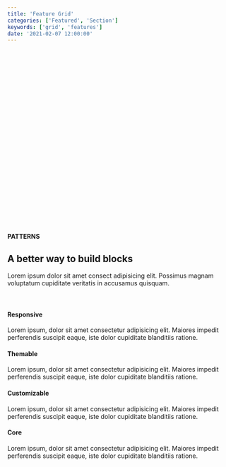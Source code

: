 ```yaml
---
title: 'Feature Grid'
categories: ['Featured', 'Section']
keywords: ['grid', 'features']
date: '2021-02-07 12:00:00'
---
```


<!-- wp:group {"align":"wide","style":{"spacing":{"padding":{"top":"10vh","bottom":"10vh"}}}} -->
<div class="wp-block-group alignwide" style="padding-top:10vh;padding-bottom:10vh"><div class="wp-block-group__inner-container"><!-- wp:paragraph {"align":"center","fontSize":"extra-small"} -->
<p class="has-text-align-center has-extra-small-font-size o-40 mb3"><strong>PATTERNS</strong></p>
<!-- /wp:paragraph -->

<!-- wp:heading {"textAlign":"center","fontSize":"extra-large"} -->
<h2 class="has-text-align-center has-extra-large-font-size mt0"><strong>A better way to build blocks</strong></h2>
<!-- /wp:heading -->

<!-- wp:paragraph {"align":"center","fontSize":"small"} -->
<p class="has-text-align-center has-small-font-size o-70 my0">Lorem ipsum dolor sit amet consect adipisicing elit. Possimus magnam voluptatum cupiditate veritatis in accusamus quisquam.</p>
<!-- /wp:paragraph -->

<!-- wp:spacer {"height":20} -->
<div style="height:20px" aria-hidden="true" class="wp-block-spacer"></div>
<!-- /wp:spacer -->

<!-- wp:columns {"align":"wide"} -->
<div class="wp-block-columns alignwide">

<!-- wp:column -->
<div class="wp-block-column"><!-- wp:heading {"level":4} -->
<h4 class="mb3">Responsive</h4>
<!-- /wp:heading -->

<!-- wp:paragraph {"fontSize":"small"} -->
<p class="has-small-font-size o-70 mt0 mb3">Lorem ipsum, dolor sit amet consectetur adipisicing elit. Maiores impedit perferendis suscipit eaque, iste dolor cupiditate blanditiis ratione.</p>
<!-- /wp:paragraph --></div>
<!-- /wp:column -->

<!-- wp:column -->
<div class="wp-block-column"><!-- wp:heading {"level":4} -->
<h4 class="mb3">Themable</h4>
<!-- /wp:heading -->

<!-- wp:paragraph {"fontSize":"small"} -->
<p class="has-small-font-size o-70 mt0 mb3">Lorem ipsum, dolor sit amet consectetur adipisicing elit. Maiores impedit perferendis suscipit eaque, iste dolor cupiditate blanditiis ratione.</p>
<!-- /wp:paragraph --></div>
<!-- /wp:column -->

<!-- wp:column -->
<div class="wp-block-column"><!-- wp:heading {"level":4} -->
<h4 class="mb3">Customizable</h4>
<!-- /wp:heading -->

<!-- wp:paragraph {"fontSize":"small"} -->
<p class="has-small-font-size o-70 mt0 mb3">Lorem ipsum, dolor sit amet consectetur adipisicing elit. Maiores impedit perferendis suscipit eaque, iste dolor cupiditate blanditiis ratione.</p>
<!-- /wp:paragraph --></div>
<!-- /wp:column -->

<!-- wp:column -->
<div class="wp-block-column"><!-- wp:heading {"level":4} -->
<h4 class="mb3">Core</h4>
<!-- /wp:heading -->

<!-- wp:paragraph {"fontSize":"small"} -->
<p class="has-small-font-size o-70 mt0 mb3">Lorem ipsum, dolor sit amet consectetur adipisicing elit. Maiores impedit perferendis suscipit eaque, iste dolor cupiditate blanditiis ratione.</p>
<!-- /wp:paragraph --></div>
<!-- /wp:column -->

</div>
<!-- /wp:columns -->

</div></div>
<!-- /wp:group -->
